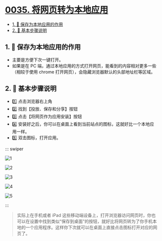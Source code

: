 # [0035. 将网页转为本地应用](https://github.com/Tdahuyou/TNotes.chrome/tree/main/notes/0035.%20%E5%B0%86%E7%BD%91%E9%A1%B5%E8%BD%AC%E4%B8%BA%E6%9C%AC%E5%9C%B0%E5%BA%94%E7%94%A8)

<!-- region:toc -->

- [1. 📒 保存为本地应用的作用](#1--保存为本地应用的作用)
- [2. 📒 基本步骤说明](#2--基本步骤说明)

<!-- endregion:toc -->

## 1. 📒 保存为本地应用的作用

- 主要是方便下次一键打开。
- 如果是在 PC 端，通过本地应用的方式打开网页，能看到的内容相对更多一些（相较于使用 chrome 打开网页），会隐藏浏览器默认的头部地址栏等区域。

## 2. 📒 基本步骤说明

- 1️⃣ 点击浏览器右上角
- 2️⃣ 找到【投放、保存和分享】按钮
- 3️⃣ 点击【将网页作为应用安装】按钮
- 4️⃣ 安装好之后，你可以在桌面上看到当前站点的图标，这就好比一个本地应用一样。
- 5️⃣ 双击图标，打开应用。

::: swiper

![1](https://cdn.jsdelivr.net/gh/Tdahuyou/imgs@main/2025-02-07-22-46-50.png)

![2](https://cdn.jsdelivr.net/gh/Tdahuyou/imgs@main/2025-02-07-22-46-02.png)

![3](https://cdn.jsdelivr.net/gh/Tdahuyou/imgs@main/2025-02-07-22-48-18.png)

![4](https://cdn.jsdelivr.net/gh/Tdahuyou/imgs@main/2025-02-07-22-48-52.png)

![5](https://cdn.jsdelivr.net/gh/Tdahuyou/imgs@main/2025-02-07-22-49-28.png)

:::

> 实际上在手机或者 iPad 这些移动端设备上，打开浏览器访问网页时，你也可以在设置中找到类似“保存到桌面”的按钮，就好比将网页转为了你手机本地的一个应用程序。这样你下次就可以在桌面上直接点击图标打开对应的网页了。
